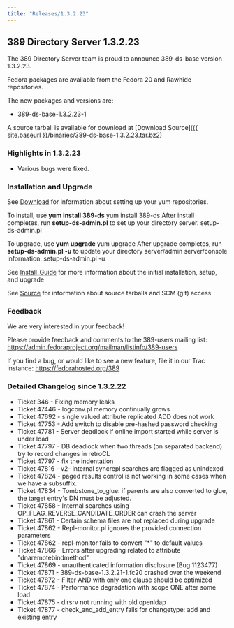 ```yaml
---
title: "Releases/1.3.2.23"
---
```

389 Directory Server 1.3.2.23
-----------------------------

The 389 Directory Server team is proud to announce 389-ds-base version 1.3.2.23.

Fedora packages are available from the Fedora 20 and Rawhide repositories.

The new packages and versions are:

-   389-ds-base-1.3.2.23-1

A source tarball is available for download at [Download Source]({{ site.baseurl }}/binaries/389-ds-base-1.3.2.23.tar.bz2)

### Highlights in 1.3.2.23

-   Various bugs were fixed.

### Installation and Upgrade

See [Download](../download.html) for information about setting up your yum repositories.

To install, use **yum install 389-ds** yum install 389-ds After install completes, run **setup-ds-admin.pl** to set up your directory server. setup-ds-admin.pl

To upgrade, use **yum upgrade** yum upgrade After upgrade completes, run **setup-ds-admin.pl -u** to update your directory server/admin server/console information. setup-ds-admin.pl -u

See [Install\_Guide](../legacy/install-guide.html) for more information about the initial installation, setup, and upgrade

See [Source](../development/source.html) for information about source tarballs and SCM (git) access.

### Feedback

We are very interested in your feedback!

Please provide feedback and comments to the 389-users mailing list: <https://admin.fedoraproject.org/mailman/listinfo/389-users>

If you find a bug, or would like to see a new feature, file it in our Trac instance: <https://fedorahosted.org/389>

### Detailed Changelog since 1.3.2.22

-   Ticket 346   - Fixing memory leaks
-   Ticket 47446 - logconv.pl memory continually grows
-   Ticket 47692 - single valued attribute replicated ADD does not work
-   Ticket 47753 - Add switch to disable pre-hashed password checking
-   Ticket 47781 - Server deadlock if online import started while  server is under load
-   Ticket 47797 - DB deadlock when two threads (on separated backend) try to record changes in retroCL
-   Ticket 47797 - fix the indentation
-   Ticket 47816 - v2- internal syncrepl searches are flagged as unindexed
-   Ticket 47824 - paged results control is not working in some cases when we have a subsuffix.
-   Ticket 47834 - Tombstone_to_glue: if parents are also converted to glue, the target entry's DN must be adjusted.
-   Ticket 47858 - Internal searches using OP_FLAG_REVERSE_CANDIDATE_ORDER can crash the server
-   Ticket 47861 - Certain schema files are not replaced during upgrade
-   Ticket 47862 - Repl-monitor.pl ignores the provided connection parameters
-   Ticket 47862 - repl-monitor fails to convert "*" to default values
-   Ticket 47866 - Errors after upgrading related to attribute "dnaremotebindmethod"
-   Ticket 47869 - unauthenticated information disclosure (Bug 1123477)
-   Ticket 47871 - 389-ds-base-1.3.2.21-1.fc20 crashed over the weekend
-   Ticket 47872 - Filter AND with only one clause should be optimized
-   Ticket 47874 - Performance degradation with scope ONE after some load
-   Ticket 47875 - dirsrv not running with old openldap
-   Ticket 47877 - check_and_add_entry fails for changetype: add and existing entry


